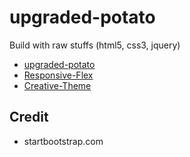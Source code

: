 # upgraded-potato
Build with raw stuffs (html5, css3, jquery)
- [upgraded-potato](https://wahed08.github.io/upgraded-potato/)
- [Responsive-Flex](https://wahed08.github.io/upgraded-potato/Responsive-Flex/)
- [Creative-Theme](https://wahed08.github.io/upgraded-potato/Creative-Theme/)

## Credit
- startbootstrap.com
